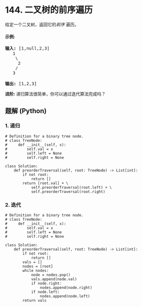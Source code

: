 # 144. 二叉树的前序遍历
给定一个二叉树，返回它的*前序* 遍历。

#### 示例:
<pre>
<strong>输入:</strong> [1,null,2,3]
   1
    \
     2
    /
   3

<strong>输出:</strong> [1,2,3]
</pre>

**进阶:** 递归算法很简单，你可以通过迭代算法完成吗？

## 题解 (Python)

### 1. 递归
```Python3
# Definition for a binary tree node.
# class TreeNode:
#     def __init__(self, x):
#         self.val = x
#         self.left = None
#         self.right = None

class Solution:
    def preorderTraversal(self, root: TreeNode) -> List[int]:
        if not root:
            return []
        return [root.val] + \
            self.preorderTraversal(root.left) + \
            self.preorderTraversal(root.right)
```

### 2. 迭代
```Python3
# Definition for a binary tree node.
# class TreeNode:
#     def __init__(self, x):
#         self.val = x
#         self.left = None
#         self.right = None

class Solution:
    def preorderTraversal(self, root: TreeNode) -> List[int]:
        if not root:
            return []
        vals = []
        nodes = [root]
        while nodes:
            node = nodes.pop()
            vals.append(node.val)
            if node.right:
                nodes.append(node.right)
            if node.left:
                nodes.append(node.left)
        return vals
```
